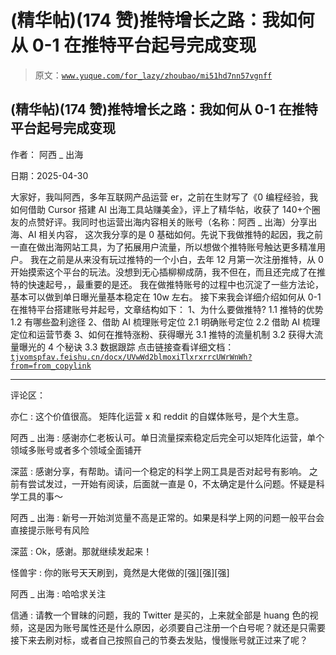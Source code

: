 # (精华帖)(174 赞)推特增长之路：我如何从 0-1 在推特平台起号完成变现

> 原文：[`www.yuque.com/for_lazy/zhoubao/mi51hd7nn57vgnff`](https://www.yuque.com/for_lazy/zhoubao/mi51hd7nn57vgnff)

## (精华帖)(174 赞)推特增长之路：我如何从 0-1 在推特平台起号完成变现

作者： 阿西 _ 出海

日期：2025-04-30

大家好，我叫阿西，多年互联网产品运营 er，之前在生财写了《0 编程经验，我如何借助 Cursor 搭建 AI 出海工具站赚美金》，评上了精华帖，收获了 140+个圈友的点赞好评。我同时也运营出海内容相关的账号（名称：阿西 _ 出海）分享出海、AI 相关内容，
这次我分享的是 0 基础如何。先说下我做推特的起因，我之前一直在做出海网站工具，为了拓展用户流量，所以想做个推特账号触达更多精准用户。
我在之前是从来没有玩过推特的一个小白，去年 12 月第一次注册推特，从 0 开始摸索这个平台的玩法。没想到无心插柳柳成荫，我不但在，而且还完成了在推特的快速起号，，最重要的是还。
我在做推特账号的过程中也沉淀了一些方法论，基本可以做到单日曝光量基本稳定在 10w 左右。
接下来我会详细介绍如何从 0-1 在推特平台搭建账号并起号，文章结构如下： 1、为什么要做推特? 1.1 推特的优势 1.2 有哪些盈利途径
2、借助 AI 梳理账号定位 2.1 明确账号定位 2.2 借助 AI 梳理定位和运营节奏 3、如何在推特涨粉、获得曝光 3.1 推特的流量机制 3.2
获得大流量曝光的 4 个秘诀 3.3 数据跟踪 点击链接查看详细文档： [`tjvomspfav.feishu.cn/docx/UVwWd2blmoxiTlxrxrrcUWrWnWh?from=from_copylink`](https://tjvomspfav.feishu.cn/docx/UVwWd2blmoxiTlxrxrrcUWrWnWh?from=from_copylink)

* * *

评论区：

亦仁 : 这个价值很高。 矩阵化运营 x 和 reddit 的自媒体账号，是个大生意。

阿西 _ 出海 : 感谢亦仁老板认可。单日流量探索稳定后完全可以矩阵化运营，单个领域多账号或者多个领域全面铺开

深蓝 : 感谢分享，有帮助。请问一个稳定的科学上网工具是否对起号有影响。 之前有尝试发过，一开始有阅读，后面就一直是 0，不太确定是什么问题。怀疑是科学工具的事～

阿西 _ 出海 : 新号一开始浏览量不高是正常的。如果是科学上网的问题一般平台会直接提示账号有风险

深蓝 : Ok，感谢。那就继续发起来！

怪兽宇 : 你的账号天天刷到，竟然是大佬做的[强][强][强]

阿西 _ 出海 : 哈哈求关注

信通 : 请教一个冒昧的问题，我的 Twitter 是买的，上来就全部是 huang 色的视频，这是因为账号属性还是什么原因，必须要自己注册一个白号呢？就还是只需要接下来去刷对标，或者自己按照自己的节奏去发贴，慢慢账号就正过来了呢？